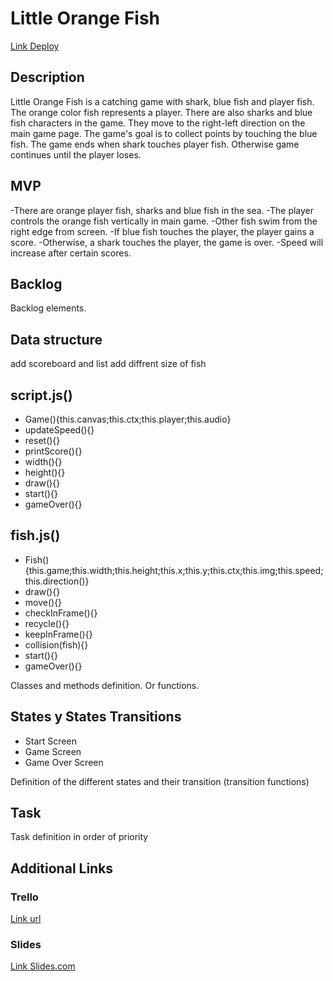 # Little Orange Fish

[Link Deploy](https://github.com/nevraka/Little-Orange-Fish)

## Description

Little Orange Fish is a catching game with shark, blue fish and player fish. The orange color fish represents a player.
There are also sharks and blue fish characters in the game. They move to the right-left direction on the main game page.
The game's goal is to collect points by touching the blue fish.
The game ends when shark touches player fish. Otherwise game continues until the player loses.

## MVP

-There are orange player fish, sharks and blue fish in the sea.
-The player controls the orange fish vertically in main game.
-Other fish swim from the right edge from screen.
-If blue fish touches the player, the player gains a score.
-Otherwise, a shark touches the player, the game is over.
-Speed will increase after certain scores.

## Backlog

Backlog elements.

## Data structure

add scoreboard and list
add diffrent size of fish

## script.js()

- Game(){this.canvas;this.ctx;this.player;this.audio}
- updateSpeed(){}
- reset(){}
- printScore(){}
- width(){}
- height(){}
- draw(){}
- start(){}
- gameOver(){}

## fish.js()

- Fish(){this.game;this.width;this.height;this.x;this.y;this.ctx;this.img;this.speed;this.direction()}
- draw(){}
- move(){}
- checkInFrame(){}
- recycle(){}
- keepInFrame(){}
- collision(fish){}
- start(){}
- gameOver(){}

Classes and methods definition. Or functions.

## States y States Transitions

- Start Screen
- Game Screen
- Game Over Screen

Definition of the different states and their transition (transition functions)

## Task

Task definition in order of priority

## Additional Links

### Trello

[Link url](https://trello.com)

### Slides

[Link Slides.com](http://slides.com)
